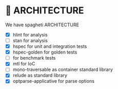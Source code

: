 # 📐 ARCHITECTURE

We have spagheti ARCHITECTURE
* [x] hlint for analysis
* [ ] stan for analysis
* [x] hspec for unit and integration tests
* [x] hspec-golden for golden tests
* [ ] for benchmark tests
* [x] mtl for IoC
* [ ] mono-traversable as container standard library
* [x] relude as standard library
* [x] optparse-applicative for parse options
